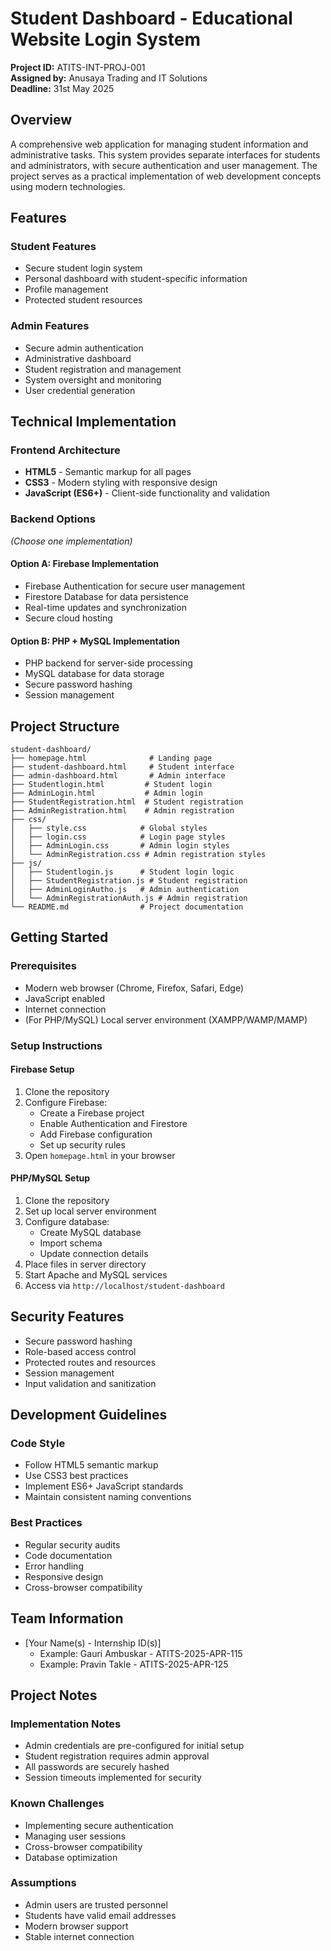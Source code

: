 # Student Dashboard - Educational Website Login System

**Project ID:** ATITS-INT-PROJ-001  
**Assigned by:** Anusaya Trading and IT Solutions  
**Deadline:** 31st May 2025

## Overview

A comprehensive web application for managing student information and administrative tasks. This system provides separate interfaces for students and administrators, with secure authentication and user management. The project serves as a practical implementation of web development concepts using modern technologies.

## Features

### Student Features
- Secure student login system
- Personal dashboard with student-specific information
- Profile management
- Protected student resources

### Admin Features
- Secure admin authentication
- Administrative dashboard
- Student registration and management
- System oversight and monitoring
- User credential generation

## Technical Implementation

### Frontend Architecture
- **HTML5** - Semantic markup for all pages
- **CSS3** - Modern styling with responsive design
- **JavaScript (ES6+)** - Client-side functionality and validation

### Backend Options
*(Choose one implementation)*

#### Option A: Firebase Implementation
- Firebase Authentication for secure user management
- Firestore Database for data persistence
- Real-time updates and synchronization
- Secure cloud hosting

#### Option B: PHP + MySQL Implementation
- PHP backend for server-side processing
- MySQL database for data storage
- Secure password hashing
- Session management

## Project Structure

```
student-dashboard/
├── homepage.html              # Landing page
├── student-dashboard.html     # Student interface
├── admin-dashboard.html       # Admin interface
├── Studentlogin.html         # Student login
├── AdminLogin.html           # Admin login
├── StudentRegistration.html  # Student registration
├── AdminRegistration.html    # Admin registration
├── css/
│   ├── style.css            # Global styles
│   ├── login.css            # Login page styles
│   ├── AdminLogin.css       # Admin login styles
│   └── AdminRegistration.css # Admin registration styles
├── js/
│   ├── Studentlogin.js      # Student login logic
│   ├── StudentRegistration.js # Student registration
│   ├── AdminLoginAutho.js   # Admin authentication
│   └── AdminRegistrationAuth.js # Admin registration
└── README.md                # Project documentation
```

## Getting Started

### Prerequisites
- Modern web browser (Chrome, Firefox, Safari, Edge)
- JavaScript enabled
- Internet connection
- (For PHP/MySQL) Local server environment (XAMPP/WAMP/MAMP)

### Setup Instructions

#### Firebase Setup
1. Clone the repository
2. Configure Firebase:
   - Create a Firebase project
   - Enable Authentication and Firestore
   - Add Firebase configuration
   - Set up security rules
3. Open `homepage.html` in your browser

#### PHP/MySQL Setup
1. Clone the repository
2. Set up local server environment
3. Configure database:
   - Create MySQL database
   - Import schema
   - Update connection details
4. Place files in server directory
5. Start Apache and MySQL services
6. Access via `http://localhost/student-dashboard`

## Security Features

- Secure password hashing
- Role-based access control
- Protected routes and resources
- Session management
- Input validation and sanitization

## Development Guidelines

### Code Style
- Follow HTML5 semantic markup
- Use CSS3 best practices
- Implement ES6+ JavaScript standards
- Maintain consistent naming conventions

### Best Practices
- Regular security audits
- Code documentation
- Error handling
- Responsive design
- Cross-browser compatibility

## Team Information

* [Your Name(s) - Internship ID(s)]
  * Example: Gauri Ambuskar - ATITS-2025-APR-115
  * Example: Pravin Takle - ATITS-2025-APR-125

## Project Notes

### Implementation Notes
- Admin credentials are pre-configured for initial setup
- Student registration requires admin approval
- All passwords are securely hashed
- Session timeouts implemented for security

### Known Challenges
- Implementing secure authentication
- Managing user sessions
- Cross-browser compatibility
- Database optimization

### Assumptions
- Admin users are trusted personnel
- Students have valid email addresses
- Modern browser support
- Stable internet connection
